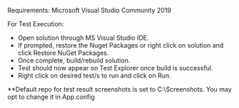 Requirements: Microsoft Visual Studio Community 2019

For Test Execution:
- Open solution through MS Visual Studio IDE.
- If prompted, restore the Nuget Packages or right click on solution and click Restore NuGet Packages.
- Once complete, build/rebuild solution.
- Test should now appear on Test Explorer once build is successful.
- Right click on desired test/s to run and click on Run.

**Default repo for test result screenshots is set to C:\Screenshots\. You may opt to change it in App.config
